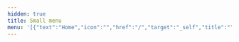 ```yaml
---
hidden: true
title: Small menu
menu: '[{"text":"Home","icon":"","href":"/","target":"_self","title":""},{"text":"About","icon":"empty","href":"/about-us","target":"_self","title":""}]'
---
```

